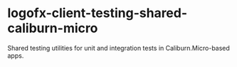 # logofx-client-testing-shared-caliburn-micro
Shared testing utilities for unit and integration tests in Caliburn.Micro-based apps.
